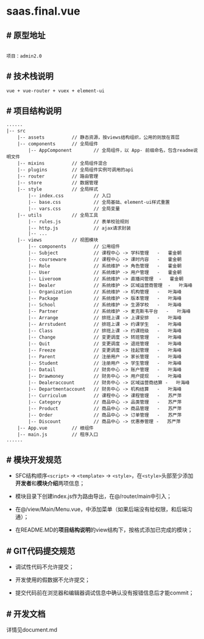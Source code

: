 # saas.final.vue

## # 原型地址

```text

项目：admin2.0
```

## # 技术栈说明

```text
vue + vue-router + vuex + element-ui
```

## # 项目结构说明

```text
······
|-- src
    |-- assets          // 静态资源，按views结构组织，公用的则放在首层
    |-- components      // 全局组件
        |-- AppComponent        // 全局组件，以 App- 前缀命名，包含readme说明文件
    |-- mixins          // 全局组件混合
    |-- plugins         // 全局组件实例可调用的api
    |-- router          // 路由管理
    |-- store           // 数据管理
    |-- style           // 全局样式
        |-- index.css           // 入口
        |-- base.css            // 全局基础、element-ui样式重置
        |-- vars.css            // 全局变量
    |-- utils           // 全局工具
        |-- rules.js            // 表单校验规则
        |-- http.js             // ajax请求封装
        |-- ...
    |-- views           // 视图模块
        |-- components          // 公用组件
        |-- Subject             // 课程中心 -> 学科管理   -   霍金朝
        |-- courseware          // 课程中心 -> 课时内容   -   霍金朝
        |-- Role                // 系统维护 -> 角色管理   -   霍金朝
        |-- User                // 系统维护 -> 用户管理   -   霍金朝
        |-- Liveroom            // 系统维护 -> 直播间管理  -   霍金朝
        |-- Dealer              // 系统维护 -> 区域运营商管理  -   叶海峰
        |-- Organization        // 系统维护 -> 机构管理   -   叶海峰
        |-- Package             // 系统维护 -> 版本管理   -   叶海峰
        |-- School              // 系统维护 -> 生源学校   -   叶海峰
        |-- Partner             // 系统维护 -> 麦克斯韦平台   -   叶海峰
        |-- Arrange             // 排班上课 -> 上课安排   -   叶海峰
        |-- Arrstudent          // 排班上课 -> 约课学生   -   叶海峰
        |-- Class               // 排班上课 -> 约课班级   -   叶海峰
        |-- Change              // 变更调度 -> 转班管理   -   叶海峰
        |-- Quit                // 变更调度 -> 退班管理   -   叶海峰
        |-- Freeze              // 变更调度 -> 挂起管理   -   叶海峰
        |-- Parent              // 注册用户 -> 家长管理   -   叶海峰
        |-- Student             // 注册用户 -> 学生管理   -   叶海峰
        |-- Datail              // 财务中心 -> 账户管理   -   叶海峰
        |-- Drawmoney           // 财务中心 -> 用户提现   -   叶海峰
        |-- Dealeraccount       // 财务中心 -> 区域运营商结算 -   叶海峰
        |-- Departmentaccount   // 财务中心 -> 机构结算   -   叶海峰
        |-- Curriculum          // 课程中心 -> 课程管理   -   苏严萍
        |-- Category            // 商品中心 -> 品类管理   -   苏严萍
        |-- Product             // 商品中心 -> 商品管理   -   苏严萍
        |-- Order               // 商品中心 -> 订单管理   -   苏严萍
        |-- Discount            // 商品中心 -> 优惠券管理 -   苏严萍
    |-- App.vue         // 根组件
    |-- main.js         // 程序入口
......
```

## # 模块开发规范

- SFC结构顺序`<script>` -> `<template>` -> `<style>`，在`<style>`头部至少添加**开发者**和**模块介绍**两项信息；

- 模块目录下创建index.js作为路由导出，在@/router/main中引入；

- 在@/view/Main/Menu.vue，中添加菜单（如果后端没有给权限，和后端沟通）；

- 在README.MD的**项目结构说明**的view结构下，按格式添加已完成的模块；

## # GIT代码提交规范

- 调试性代码不允许提交；

- 开发使用的假数据不允许提交；

- 提交代码前在浏览器和编辑器调试信息中确认没有报错信息后才能commit；

## # 开发文档

详情见document.md
